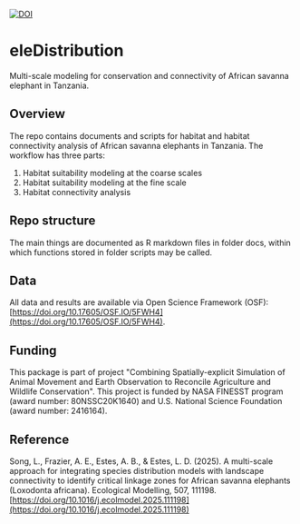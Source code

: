 [![DOI](http://img.shields.io/badge/DOI-10.1016/j.ecolmodel.2025.111198-EB6500.svg)](https://doi.org/10.1016/j.ecolmodel.2025.111198)

# eleDistribution
Multi-scale modeling for conservation and connectivity of African savanna elephant in Tanzania.

## Overview
The repo contains documents and scripts for habitat and habitat connectivity analysis of African savanna elephants in Tanzania. The workflow has three parts:

1. Habitat suitability modeling at the coarse scales
2. Habitat suitability modeling at the fine scale
3. Habitat connectivity analysis

## Repo structure

The main things are documented as R markdown files in folder docs, within which functions stored in folder scripts may be called.

## Data

All data and results are available via Open Science Framework (OSF): [https://doi.org/10.17605/OSF.IO/5FWH4](https://doi.org/10.17605/OSF.IO/5FWH4).

## Funding

This package is part of project "Combining Spatially-explicit Simulation of Animal Movement and Earth Observation to Reconcile Agriculture and Wildlife Conservation". This project is funded by NASA FINESST program (award number: 80NSSC20K1640) and U.S. National Science Foundation (award number: 2416164).

## Reference

Song, L., Frazier, A. E., Estes, A. B., & Estes, L. D. (2025). A multi-scale approach for integrating species distribution models with landscape connectivity to identify critical linkage zones for African savanna elephants (Loxodonta africana). Ecological Modelling, 507, 111198. [https://doi.org/10.1016/j.ecolmodel.2025.111198](https://doi.org/10.1016/j.ecolmodel.2025.111198)
